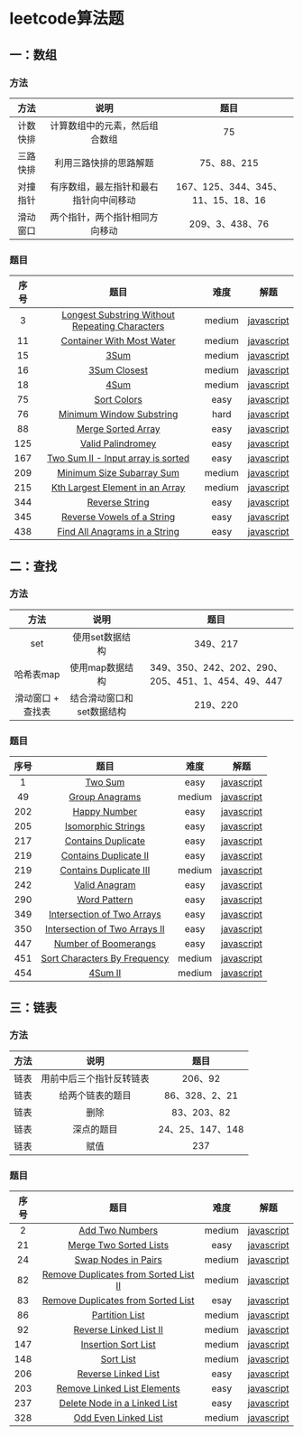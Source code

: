 # leetcode算法题

## 一：数组

### 方法
| 方法 | 说明 | 题目 |
|:---:|:---:|:---:|
| 计数快排 | 计算数组中的元素，然后组合数组 | 75 |
| 三路快排 | 利用三路快排的思路解题 | 75、88、215 |
| 对撞指针 | 有序数组，最左指针和最右指针向中间移动 | 167、125、344、345、11、15、18、16 |
| 滑动窗口 | 两个指针，两个指针相同方向移动 | 209、3、438、76 |

### 题目
| 序号 | 题目 | 难度 | 解题
|:---:|:---:|:---:|:---:|
| 3 | [Longest Substring Without Repeating Characters](https://leetcode.com/problems/longest-substring-without-repeating-characters/) | medium | [javascript](3lengthOfLongestSubstring.js)
| 11 | [Container With Most Water](https://leetcode.com/problems/container-with-most-water/) | medium | [javascript](11maxArea.js)
| 15 | [3Sum](https://leetcode.com/problems/3sum/) | medium | [javascript](15threeSum.js)
| 16 | [3Sum Closest](https://leetcode.com/problems/3sum-closest/) | medium | [javascript](16threeSumClosest.js)
| 18 | [4Sum](https://leetcode.com/problems/4sum/) | medium | [javascript](18fourSum.js)
| 75 | [Sort Colors](https://leetcode.com/problems/sort-colors/) | easy | [javascript](75sortColors.js)
| 76 | [Minimum Window Substring](https://leetcode.com/problems/minimum-window-substring/) | hard | [javascript](76minWindow.js)
| 88 | [Merge Sorted Array](https://leetcode.com/problems/merge-sorted-array/) | easy | [javascript](88merge.js)
| 125 | [Valid Palindromey](https://leetcode.com/problems/valid-palindrome/) | easy | [javascript](125isPalindrome.js)
| 167 | [Two Sum II - Input array is sorted](https://leetcode.com/problems/two-sum-ii-input-array-is-sorted/) | easy | [javascript](167twoSum.js)
| 209 | [Minimum Size Subarray Sum](https://leetcode.com/problems/minimum-size-subarray-sum/) | medium | [javascript](209minSubArrayLen.js)
| 215 | [Kth Largest Element in an Array](https://leetcode.com/problems/kth-largest-element-in-an-array/) | medium | [javascript](215findKthLargest.js)
| 344 | [Reverse String](https://leetcode.com/problems/reverse-string/) | easy | [javascript](344reverseString.js)
| 345 | [Reverse Vowels of a String](https://leetcode.com/problems/reverse-vowels-of-a-string/) | easy | [javascript](345reverseVowels.js)
| 438 | [Find All Anagrams in a String](https://leetcode.com/problems/find-all-anagrams-in-a-string/) | easy | [javascript](438findAnagrams.js)

## 二：查找

### 方法
| 方法 | 说明 | 题目 |
|:---:|:---:|:---:|
| set | 使用set数据结构 | 349、217 |
| 哈希表map | 使用map数据结构 | 349、350、242、202、290、205、451、1、454、49、447 |
| 滑动窗口 + 查找表 | 结合滑动窗口和set数据结构 | 219、220 |

### 题目
| 序号 | 题目 | 难度 | 解题
|:---:|:---:|:---:|:---:|
| 1 | [Two Sum](https://leetcode.com/problems/two-sum/) | easy | [javascript](1twoSum.js)
| 49 | [Group Anagrams](https://leetcode.com/problems/group-anagrams/) | medium | [javascript](49groupAnagrams.js)
| 202 | [Happy Number](https://leetcode.com/problems/happy-number/) | easy | [javascript](202isHappy.js)
| 205 | [Isomorphic Strings](https://leetcode.com/problems/isomorphic-strings/) | easy | [javascript](205isIsomorphic.js)
| 217 | [Contains Duplicate](https://leetcode.com/problems/contains-duplicate/) | easy | [javascript](217containsDuplicate.js)
| 219 | [Contains Duplicate II](https://leetcode.com/problems/contains-duplicate-ii/) | easy | [javascript](219containsNearbyDuplicate.js)
| 219 | [Contains Duplicate III](https://leetcode.com/problems/contains-duplicate-iii/) | medium | [javascript](220containsNearbyAlmostDuplicate.js)
| 242 | [Valid Anagram](https://leetcode.com/problems/valid-anagram/) | easy | [javascript](242isAnagram.js)
| 290 | [Word Pattern](https://leetcode.com/problems/word-pattern/) | easy | [javascript](290wordPattern.js)
| 349 | [Intersection of Two Arrays](https://leetcode.com/problems/intersection-of-two-arrays/) | easy | [javascript](349intersection.js)
| 350 | [Intersection of Two Arrays II](https://leetcode.com/problems/intersection-of-two-arrays-ii/) | easy | [javascript](350intersect.js)
| 447 | [Number of Boomerangs](https://leetcode.com/problems/number-of-boomerangs/) | easy | [javascript](447numberOfBoomerangs.js)
| 451 | [Sort Characters By Frequency](https://leetcode.com/problems/sort-characters-by-frequency/) | medium | [javascript](451frequencySort.js)
| 454 | [4Sum II](https://leetcode.com/problems/4sum-ii/) | medium | [javascript](454fourSumCount.js)

## 三：链表

### 方法
| 方法 | 说明 | 题目 |
|:---:|:---:|:---:|
| 链表 | 用前中后三个指针反转链表 | 206、92 |
| 链表 | 给两个链表的题目 | 86、328、2、21 |
| 链表 | 删除 | 83、203、82 |
| 链表 | 深点的题目 | 24、25、147、148 |
| 链表 | 赋值 | 237 |

### 题目
| 序号 | 题目 | 难度 | 解题
|:---:|:---:|:---:|:---:|
| 2 | [Add Two Numbers](https://leetcode.com/problems/add-two-numbers/) | medium | [javascript](2addTwoNumbers.js)
| 21 | [Merge Two Sorted Lists](https://leetcode.com/problems/merge-two-sorted-lists/) | easy | [javascript](21mergeTwoLists.js)
| 24 | [Swap Nodes in Pairs](https://leetcode.com/problems/swap-nodes-in-pairs/) | medium | [javascript](24swapPairs.js)
| 82 | [Remove Duplicates from Sorted List II](https://leetcode.com/problems/remove-duplicates-from-sorted-list-ii/) | medium | [javascript](82deleteDuplicates.js)
| 83 | [Remove Duplicates from Sorted List](https://leetcode.com/problems/remove-duplicates-from-sorted-list/) | esay | [javascript](83deleteDuplicates.js)
| 86 | [Partition List](https://leetcode.com/problems/partition-list/) | medium | [javascript](86partition.js)
| 92 | [Reverse Linked List II](https://leetcode.com/problems/reverse-linked-list-ii/) | medium | [javascript](92reverseBetween.js)
| 147 | [Insertion Sort List](https://leetcode.com/problems/insertion-sort-list/) | medium | [javascript](147insertionSortList.js)
| 148 | [Sort List](https://leetcode.com/problems/sort-list/) | medium | [javascript](148sortList.js)
| 206 | [Reverse Linked List](https://leetcode.com/problems/reverse-linked-list/) | easy | [javascript](206reverseList.js)
| 203 | [Remove Linked List Elements](https://leetcode.com/problems/remove-linked-list-elements/) | easy | [javascript](203removeElements.js)
| 237 | [Delete Node in a Linked List](https://leetcode.com/problems/delete-node-in-a-linked-list/) | easy | [javascript](237deleteNode.js)
| 328 | [Odd Even Linked List](https://leetcode.com/problems/odd-even-linked-list/) | medium | [javascript](328oddEvenList.js)
